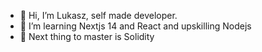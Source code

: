 - 👋 Hi, I’m Lukasz, self made developer.
- 👀 I’m learning Nextjs 14 and React and upskilling Nodejs
- 🌱 Next thing to master is Solidity

<!---
lukBB/lukBB is a ✨ special ✨ repository because its `README.md` (this file) appears on your GitHub profile.
You can click the Preview link to take a look at your changes.
--->
